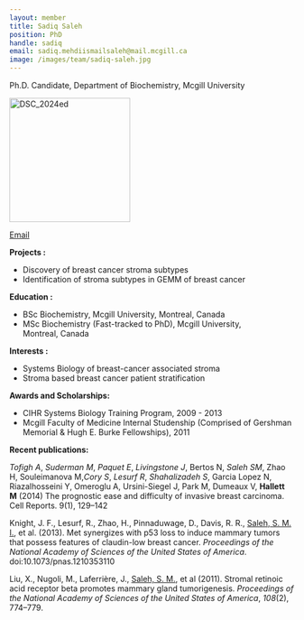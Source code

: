 ```yaml
---
layout: member
title: Sadiq Saleh
position: PhD
handle: sadiq
email: sadiq.mehdiismailsaleh@mail.mcgill.ca
image: /images/team/sadiq-saleh.jpg
---
```


Ph.D. Candidate, Department of Biochemistry, Mcgill University

<a href="http://www.bci.mcgill.ca/home/wp-content/uploads/2014/05/DSC_2024ed.jpg"><img class="alignnone size-full wp-image-513" src="http://www.bci.mcgill.ca/home/wp-content/uploads/2014/05/DSC_2024ed.jpg" alt="DSC_2024ed" width="214" height="220" /></a>

<a href="mailto:sadiq.mehdiismailsaleh@mail.mcgill.ca">Email</a>

<strong>Projects :</strong>
<ul>
 	<li>Discovery of breast cancer stroma subtypes</li>
 	<li>Identification of stroma subtypes in GEMM of breast cancer</li>
</ul>
<strong>Education :</strong>
<ul>
 	<li>BSc Biochemistry, Mcgill University, Montreal, Canada</li>
 	<li>MSc Biochemistry (Fast-tracked to PhD), Mcgill University, Montreal, Canada</li>
</ul>
<strong>Interests :</strong>
<ul>
 	<li>Systems Biology of breast-cancer associated stroma</li>
 	<li>Stroma based breast cancer patient stratification</li>
</ul>
<strong>Awards and Scholarships:</strong>
<ul>
 	<li>CIHR Systems Biology Training Program, 2009 - 2013</li>
 	<li>Mcgill Faculty of Medicine Internal Studenship (Comprised of Gershman Memorial &amp; Hugh E. Burke Fellowships), 2011</li>
</ul>
<strong>Recent publications:</strong>

<em>Tofigh A</em>, <em>Suderman M</em>, <em>Paquet E</em>, <em>Livingstone J</em>, Bertos N, <em>Saleh SM</em>, Zhao H, Souleimanova M,<em>Cory S</em>, <em>Lesurf R</em>, <em>Shahalizadeh S</em>, Garcia Lopez N, Riazalhosseini Y, Omeroglu A, Ursini-Siegel J, Park M, Dumeaux V, <strong>Hallett M</strong> (2014) The prognostic ease and difficulty of invasive breast carcinoma. Cell Reports. 9(1), 129–142

Knight, J. F., Lesurf, R., Zhao, H., Pinnaduwage, D., Davis, R. R., <span style="text-decoration: underline;">Saleh, S. M. I.</span>, et al. (2013). Met synergizes with p53 loss to induce mammary tumors that possess features of claudin-low breast cancer. <i>Proceedings of the National Academy of Sciences of the United States of America</i>. doi:10.1073/pnas.1210353110

Liu, X., Nugoli, M., Laferrière, J., <span style="text-decoration: underline;">Saleh, S. M.</span>, et al (2011). Stromal retinoic acid receptor beta promotes mammary gland tumorigenesis. <i>Proceedings of the National Academy of Sciences of the United States of America</i>, <i>108</i>(2), 774–779.

&nbsp;